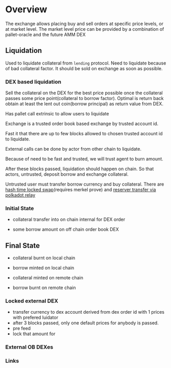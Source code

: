 # Overview


The exchange allows placing buy and sell orders at specific price levels, or at market level. The market level price can be provided by a combination of pallet-oracle and the future AMM DEX


## Liquidation


Used to liquidate collateral from `lending` protocol.  Need to liquidate because of bad collateral factor. It should be sold on exchange as soon as possible.



### DEX based liquidation

Sell the collateral on the DEX for the best price possible once the collateral passes some price point(collateral to borrow factor). Optimal is return back obtain at least the lent out coin(borrow principal) as return value from DEX.

Has pallet call extrinsic to allow users to liquidate

Exchange is a trusted order book based exchange by trusted account id.

Fast it that there are up to few blocks allowed to chosen trusted account id to liquidate.

External calls can be done by actor from other chain to liquidate.

Because of need to be fast and trusted, we will trust agent to burn amount.

After these blocks passed, liquidation should happen on chain. So that actors, untrusted, deposit borrow and exchange collateral.

Untrusted user must transfer borrow currency and buy collateral. There are [hash time locked swap][1](requires merkel prove) and [reserver transfer via polkadot relay][2]

### Initial State

- collateral transfer into on chain internal for DEX order

- some borrow amount on off chain order book DEX


## Final State

- collateral burnt on local chain

- borrow minted on local chain

- collateral minted on remote chain

- borrow burnt on remote chain


### Locked external DEX

- transfer currency to dex account derived from dex order id with 1 prices with prefered luidator
- after 3 blocks passed, only one default prices for anybody is passed.
- pre feed
- lock that amount for

### External OB DEXes



### Links

[1]: https://research.csiro.au/blockchainpatterns/general-patterns/blockchain-payment-patterns/token-swap/
[2]: https://medium.com/polkadot-network/xcm-the-cross-consensus-message-format-3b77b1373392
